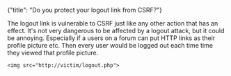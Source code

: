 {"title": "Do you protect your logout link from CSRF?"}

The logout link is vulnerable to CSRF just like any other action that has an 
effect. It's not very dangerous to be affected by a logout attack, but it 
could be annoying. Especially if a users on a forum can put HTTP links as 
their profile picture etc. Then every user would be logged out each time time
they viewed that profile picture.

    <img src="http://victim/logout.php">
